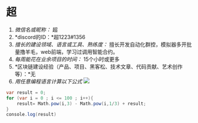 # 超

1. *微信名或昵称：* 超
2. *discord的ID：*超1223#1356
3. *擅长的建设领域、语言或工具、熟练度：* 擅长开发自动化群控，模拟器多开批量撸羊毛，web前端，学习过调用智能合约。
4. *每周能花在业余项目的时间：* 15个小时或更多
5. *区块链建设经验（产品、项目、黑客松、技术文章、代码贡献、艺术创作等）：*无
6. *用任意编程语言计算以下公式*
    ![](https://latex.codecogs.com/svg.image?\sum_{n=1}^{100}\left&space;(n^{3}-\sqrt[3]{n}&space;\right&space;))

```C#
var result = 0;
for (var i = 0 ; i <= 100 ; i++){
    result= Math.pow(i,3) - Math.pow(i,1/3) + result;
}
console.log(result)
```
